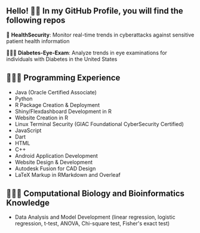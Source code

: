 ## Hello! 👋🏾 In my GitHub Profile, you will find the following repos

🏥 **HealthSecurity**: Monitor real-time trends in cyberattacks against sensitive patient health information 

👩🏾‍⚕️ **Diabetes-Eye-Exam**: Analyze trends in eye examinations for individuals with Diabetes in the United States 

## 👩🏾‍💻 Programming Experience 
- Java (Oracle Certified Associate)
- Python
- R Package Creation & Deployment
- Shiny/Flexdashboard Development in R
- Website Creation in R 
- Linux Terminal Security (GIAC Foundational CyberSecurity Certified)
- JavaScript
- Dart
- HTML
- C++
- Android Application Development
- Website Design & Development
- Autodesk Fusion for CAD Design
- LaTeX Markup in RMarkdown and Overleaf

## 👩🏾‍🔬 Computational Biology and Bioinformatics Knowledge 
- Data Analysis and Model Development (linear regression, logistic regression, t-test, ANOVA, Chi-square test, Fisher's exact test)

<!--
**Mal-Shan/Mal-Shan** is a ✨ _special_ ✨ repository because its `README.md` (this file) appears on your GitHub profile.

Here are some ideas to get you started:

- 🔭 I’m currently working on ...
- 🌱 I’m currently learning ...
- 👯 I’m looking to collaborate on ...
- 🤔 I’m looking for help with ...
- 💬 Ask me about ...
- 📫 How to reach me: ...
- 😄 Pronouns: ...
- ⚡ Fun fact: ...
-->
